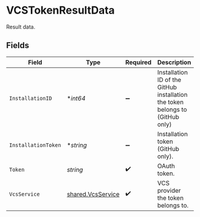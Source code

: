 # VCSTokenResultData

Result data.


## Fields

| Field                                                                         | Type                                                                          | Required                                                                      | Description                                                                   | Example                                                                       |
| ----------------------------------------------------------------------------- | ----------------------------------------------------------------------------- | ----------------------------------------------------------------------------- | ----------------------------------------------------------------------------- | ----------------------------------------------------------------------------- |
| `InstallationID`                                                              | **int64*                                                                      | :heavy_minus_sign:                                                            | Installation ID of the GitHub installation the token belongs to (GitHub only) | 1234567                                                                       |
| `InstallationToken`                                                           | **string*                                                                     | :heavy_minus_sign:                                                            | Installation token (GitHub only).                                             | ghs_xxxxxxxxxxxxxxxxxxxxxxxxxxxxxxxx                                          |
| `Token`                                                                       | *string*                                                                      | :heavy_check_mark:                                                            | OAuth token.                                                                  | ghu_xxxxxxxxxxxxxxxxxxxxxxxxxxxxxxxx                                          |
| `VcsService`                                                                  | [shared.VcsService](../../../pkg/models/shared/vcsservice.md)                 | :heavy_check_mark:                                                            | VCS provider the token belongs to.                                            | github                                                                        |